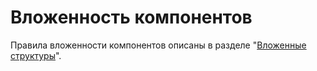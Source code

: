 # Вложенность компонентов

Правила вложенности компонентов описаны в разделе "[Вложенные структуры](../nested)".
